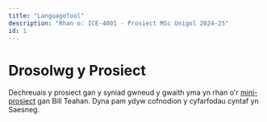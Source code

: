 ```yaml
---
title: "LanguageTool"
description: "Rhan o: ICE-4001 - Prosiect MSc Unigol 2024-25"
id: 1
---
```


# Drosolwg y Prosiect

Dechreuais y prosiect gan y syniad gwneud y gwaith yma yn rhan o'r [mini-prosiect](/projects/corpora) gan Bill Teahan. Dyna pam ydyw cofnodion y cyfarfodau cyntaf yn Saesneg.
